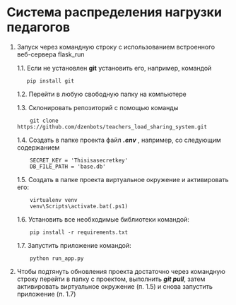 # Система распределения нагрузки педагогов

1. Запуск через командную строку с использованием встроенного веб-сервера flask_run
    
    1.1. Если не установлен **git** установить его, например, командой 
    ```
       pip install git
    ```
    
    1.2. Перейти в любую свободную папку на компьютере
    
    1.3. Склонировать репозиторий с помощью команды
    ```
        git clone https://github.com/dzenbots/teachers_load_sharing_system.git
    ```
    
    1.4. Создать в папке проекта файл ***.env*** , например, со следующим содержанием
    ```.env
        SECRET_KEY = 'Thisisasecretkey'
        DB_FILE_PATH = 'base.db'
    ```
   
    1.5. Создать в папке проекта виртуальное окружение и активировать его:
    ```
        virtualenv venv
        venv\Scripts\activate.bat(.ps1)
    ```
    
    1.6. Установить все необходимые библиотеки командой:
    ```
        pip install -r requirements.txt
    ```
    
    1.7. Запустить приложение командой:
    ```
        python run_app.py
    ```
    
2. Чтобы подтянуть обновления проекта достаточно через командную строку перейти в папку с проектом, выполнить ***git pull***, затем активировать виртуальное окружение (п. 1.5) и снова запустить приложение (п. 1.7)